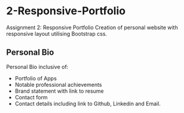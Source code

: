 # 2-Responsive-Portfolio
Assignment 2: Responsive Portfolio
Creation of personal website with responsive layout utilising Bootstrap css.

## Personal Bio
Personal Bio inclusive of:
* Portfolio of Apps
* Notable professional achievements
* Brand statement with link to resume
* Contact form
* Contact details including link to Github, Linkedin and Email.

